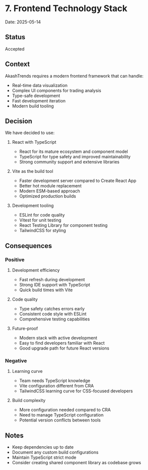 # 7. Frontend Technology Stack

Date: 2025-05-14

## Status

Accepted

## Context

AkashTrends requires a modern frontend framework that can handle:
- Real-time data visualization
- Complex UI components for trading analysis
- Type-safe development
- Fast development iteration
- Modern build tooling

## Decision

We have decided to use:

1. React with TypeScript
   - React for its mature ecosystem and component model
   - TypeScript for type safety and improved maintainability
   - Strong community support and extensive libraries

2. Vite as the build tool
   - Faster development server compared to Create React App
   - Better hot module replacement
   - Modern ESM-based approach
   - Optimized production builds

3. Development tooling
   - ESLint for code quality
   - Vitest for unit testing
   - React Testing Library for component testing
   - TailwindCSS for styling

## Consequences

### Positive

1. Development efficiency
   - Fast refresh during development
   - Strong IDE support with TypeScript
   - Quick build times with Vite

2. Code quality
   - Type safety catches errors early
   - Consistent code style with ESLint
   - Comprehensive testing capabilities

3. Future-proof
   - Modern stack with active development
   - Easy to find developers familiar with React
   - Good upgrade path for future React versions

### Negative

1. Learning curve
   - Team needs TypeScript knowledge
   - Vite configuration different from CRA
   - TailwindCSS learning curve for CSS-focused developers

2. Build complexity
   - More configuration needed compared to CRA
   - Need to manage TypeScript configuration
   - Potential version conflicts between tools

## Notes

- Keep dependencies up to date
- Document any custom build configurations
- Maintain TypeScript strict mode
- Consider creating shared component library as codebase grows
